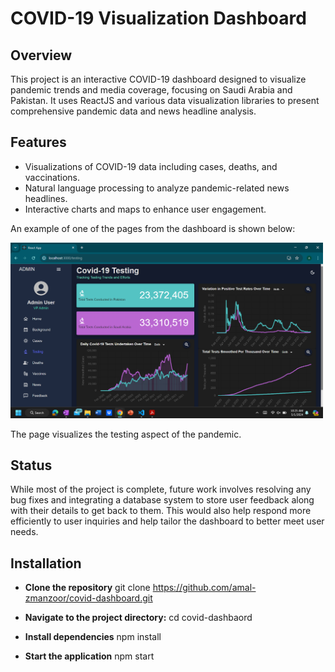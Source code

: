 # COVID-19 Visualization Dashboard

## Overview
This project is an interactive COVID-19 dashboard designed to visualize pandemic trends and media coverage, focusing on Saudi Arabia and Pakistan. It uses ReactJS and various data visualization libraries to present comprehensive pandemic data and news headline analysis.

## Features
- Visualizations of COVID-19 data including cases, deaths, and vaccinations.
- Natural language processing to analyze pandemic-related news headlines.
- Interactive charts and maps to enhance user engagement.

An example of one of the pages from the dashboard is shown below:

<img src="Testing.png" width="500" alt="The Testing Aspect of COVID-19 as shown on the dashboard">

The page visualizes the testing aspect of the pandemic.

## Status 
While most of the project is complete, future work involves resolving any bug fixes and integrating a database system to store user feedback along with their details to get back to them.  This would also help respond more efficiently to user inquiries and help tailor the dashboard to better meet user needs. 

## Installation
- **Clone the repository**
git clone https://github.com/amal-zmanzoor/covid-dashboard.git

- **Navigate to the project directory:**
cd covid-dashbaord

- **Install dependencies**
npm install

- **Start the application**
npm start

